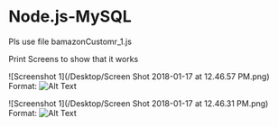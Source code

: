 # Node.js-MySQL

Pls use file bamazonCustomr_1.js

Print Screens to show that it works

![Screenshot 1](/Desktop/Screen Shot 2018-01-17 at 12.46.57 PM.png)
Format: ![Alt Text](url)

![Screenshot 1](/Desktop/Screen Shot 2018-01-17 at 12.46.31 PM.png)
Format: ![Alt Text](url)